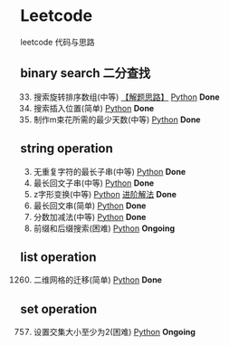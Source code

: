 # Leetcode
leetcode 代码与思路
## binary search 二分查找
33. 搜索旋转排序数组(中等) 
[【解题思路】](https://github.com/pipixiaox/Leetcode/blob/main/biSearch/searchInsert.md)
[Python](https://github.com/pipixiaox/Leetcode/blob/main/biSearch/targetSearch.py) __Done__
35. 搜索插入位置(简单) [Python](https://github.com/pipixiaox/Leetcode/blob/main/biSearch/searchInsert.py) __Done__
1482. 制作m束花所需的最少天数(中等) [Python](https://github.com/pipixiaox/Leetcode/blob/main/biSearch/bloomDay.py) __Done__
## string operation
3. 无重复字符的最长子串(中等) [Python](https://github.com/pipixiaox/Leetcode/blob/main/string/findLsubString.py) __Done__
5. 最长回文子串(中等) [Python](https://github.com/pipixiaox/Leetcode/blob/main/string/longestPalind.py) __Done__
6. z字形变换(中等) [Python](https://github.com/pipixiaox/Leetcode/blob/main/string/convert.py) [进阶解法](https://github.com/pipixiaox/Leetcode/blob/main/string/convertbyFlag.py) __Done__ 
409. 最长回文串(简单) [Python](https://github.com/pipixiaox/Leetcode/blob/main/string/longestPalindrome.py) __Done__
592. 分数加减法(中等) [Python](https://github.com/pipixiaox/Leetcode/blob/main/string/fractionAddition.py) __Done__
745. 前缀和后缀搜索(困难) [Python](https://github.com/pipixiaox/Leetcode/blob/main/biSearch/wordFilter.py) __Ongoing__

## list operation
1260. 二维网格的迁移(简单) [Python](https://github.com/pipixiaox/Leetcode/blob/main/list/shiftGrid.py) __Done__

## set operation
757. 设置交集大小至少为2(困难) [Python](https://github.com/pipixiaox/Leetcode/blob/main/set/intersectionSizeTwo.py) __Ongoing__
